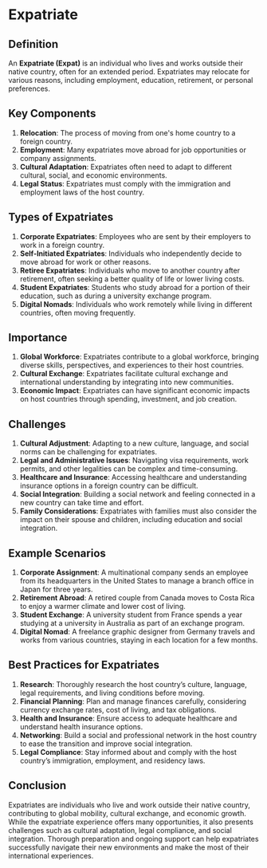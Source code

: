 # Expatriate

## Definition
An **Expatriate (Expat)** is an individual who lives and works outside their native country, often for an extended period. Expatriates may relocate for various reasons, including employment, education, retirement, or personal preferences.

## Key Components
1. **Relocation**: The process of moving from one's home country to a foreign country.
2. **Employment**: Many expatriates move abroad for job opportunities or company assignments.
3. **Cultural Adaptation**: Expatriates often need to adapt to different cultural, social, and economic environments.
4. **Legal Status**: Expatriates must comply with the immigration and employment laws of the host country.

## Types of Expatriates
1. **Corporate Expatriates**: Employees who are sent by their employers to work in a foreign country.
2. **Self-Initiated Expatriates**: Individuals who independently decide to move abroad for work or other reasons.
3. **Retiree Expatriates**: Individuals who move to another country after retirement, often seeking a better quality of life or lower living costs.
4. **Student Expatriates**: Students who study abroad for a portion of their education, such as during a university exchange program.
5. **Digital Nomads**: Individuals who work remotely while living in different countries, often moving frequently.

## Importance
1. **Global Workforce**: Expatriates contribute to a global workforce, bringing diverse skills, perspectives, and experiences to their host countries.
2. **Cultural Exchange**: Expatriates facilitate cultural exchange and international understanding by integrating into new communities.
3. **Economic Impact**: Expatriates can have significant economic impacts on host countries through spending, investment, and job creation.

## Challenges
1. **Cultural Adjustment**: Adapting to a new culture, language, and social norms can be challenging for expatriates.
2. **Legal and Administrative Issues**: Navigating visa requirements, work permits, and other legalities can be complex and time-consuming.
3. **Healthcare and Insurance**: Accessing healthcare and understanding insurance options in a foreign country can be difficult.
4. **Social Integration**: Building a social network and feeling connected in a new country can take time and effort.
5. **Family Considerations**: Expatriates with families must also consider the impact on their spouse and children, including education and social integration.

## Example Scenarios
1. **Corporate Assignment**: A multinational company sends an employee from its headquarters in the United States to manage a branch office in Japan for three years.
2. **Retirement Abroad**: A retired couple from Canada moves to Costa Rica to enjoy a warmer climate and lower cost of living.
3. **Student Exchange**: A university student from France spends a year studying at a university in Australia as part of an exchange program.
4. **Digital Nomad**: A freelance graphic designer from Germany travels and works from various countries, staying in each location for a few months.

## Best Practices for Expatriates
1. **Research**: Thoroughly research the host country’s culture, language, legal requirements, and living conditions before moving.
2. **Financial Planning**: Plan and manage finances carefully, considering currency exchange rates, cost of living, and tax obligations.
3. **Health and Insurance**: Ensure access to adequate healthcare and understand health insurance options.
4. **Networking**: Build a social and professional network in the host country to ease the transition and improve social integration.
5. **Legal Compliance**: Stay informed about and comply with the host country’s immigration, employment, and residency laws.

## Conclusion
Expatriates are individuals who live and work outside their native country, contributing to global mobility, cultural exchange, and economic growth. While the expatriate experience offers many opportunities, it also presents challenges such as cultural adaptation, legal compliance, and social integration. Thorough preparation and ongoing support can help expatriates successfully navigate their new environments and make the most of their international experiences.

